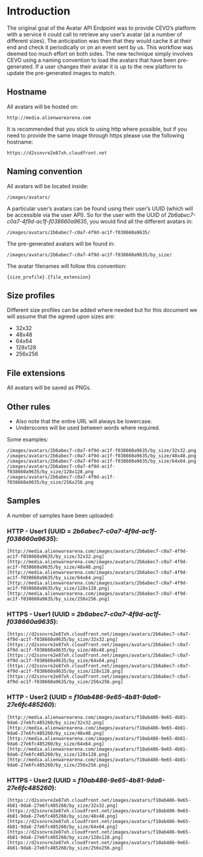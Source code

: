# Introduction
The original goal of the Avatar API Endpoint was to provide CEVO’s platform with a service it could call to retrieve any user’s avatar (at a number of different sizes).  The anticipation was then that they would cache it at their end and check it periodically or on an event sent by us.  This workflow was deemed too much effort on both sides.  The new technique simply involves CEVO using a naming convention to load the avatars that have been pre-generated.  If a user changes their avatar it is up to the new platform to update the pre-generated images to match.
## Hostname
All avatars will be hosted on:
```
http://media.alienwarearena.com
```
It is recommended that you stick to using http where possible, but if you need to provide the same image through https please use the following hostname:
```
https://d2ssnvre2e87xh.cloudfront.net
```
## Naming convention
All avatars will be located inside:
```
/images/avatars/
```
A particular user’s avatars can be found using their user’s UUID (which will be accessible via the user API).  So for the user with the UUID of *2b6abec7-c0a7-4f9d-ac1f-f038660a9635*, you would find all the different avatars in:
```
/images/avatars/2b6abec7-c0a7-4f9d-ac1f-f038660a9635/
```
The pre-generated avatars will be found in:
```
/images/avatars/2b6abec7-c0a7-4f9d-ac1f-f038660a9635/by_size/
```
The avatar filenames will follow this convention:
```
{size_profile}.{file_extension}
```
## Size profiles
Different size profiles can be added where needed but for this document we will assume that the agreed upon sizes are:
- 32x32
- 48x48
- 64x64
- 128x128
- 256x256

## File extensions
All avatars will be saved as PNGs.
## Other rules
- Also note that the entire URL will always be lowercase.
- Underscores will be used between words where required.

Some examples:
```
/images/avatars/2b6abec7-c0a7-4f9d-ac1f-f038660a9635/by_size/32x32.png
/images/avatars/2b6abec7-c0a7-4f9d-ac1f-f038660a9635/by_size/48x48.png
/images/avatars/2b6abec7-c0a7-4f9d-ac1f-f038660a9635/by_size/64x64.png
/images/avatars/2b6abec7-c0a7-4f9d-ac1f-f038660a9635/by_size/128x128.png
/images/avatars/2b6abec7-c0a7-4f9d-ac1f-f038660a9635/by_size/256x256.png
```
## Samples
A number of samples have been uploaded:
### HTTP - User1 (UUID = *2b6abec7-c0a7-4f9d-ac1f-f038660a9635*):
```
[http://media.alienwarearena.com/images/avatars/2b6abec7-c0a7-4f9d-ac1f-f038660a9635/by_size/32x32.png]
[http://media.alienwarearena.com/images/avatars/2b6abec7-c0a7-4f9d-ac1f-f038660a9635/by_size/48x48.png]
[http://media.alienwarearena.com/images/avatars/2b6abec7-c0a7-4f9d-ac1f-f038660a9635/by_size/64x64.png]
[http://media.alienwarearena.com/images/avatars/2b6abec7-c0a7-4f9d-ac1f-f038660a9635/by_size/128x128.png]
[http://media.alienwarearena.com/images/avatars/2b6abec7-c0a7-4f9d-ac1f-f038660a9635/by_size/256x256.png]
```
### HTTPS - User1 (UUID = *2b6abec7-c0a7-4f9d-ac1f-f038660a9635*):
```
[https://d2ssnvre2e87xh.cloudfront.net/images/avatars/2b6abec7-c0a7-4f9d-ac1f-f038660a9635/by_size/32x32.png]
[https://d2ssnvre2e87xh.cloudfront.net/images/avatars/2b6abec7-c0a7-4f9d-ac1f-f038660a9635/by_size/48x48.png]
[https://d2ssnvre2e87xh.cloudfront.net/images/avatars/2b6abec7-c0a7-4f9d-ac1f-f038660a9635/by_size/64x64.png]
[https://d2ssnvre2e87xh.cloudfront.net/images/avatars/2b6abec7-c0a7-4f9d-ac1f-f038660a9635/by_size/128x128.png]
[https://d2ssnvre2e87xh.cloudfront.net/images/avatars/2b6abec7-c0a7-4f9d-ac1f-f038660a9635/by_size/256x256.png]
```
### HTTP - User2 (UUID = *f10ab486-9e65-4b81-9da6-27e6fc485260*):
```
[http://media.alienwarearena.com/images/avatars/f10ab486-9e65-4b81-9da6-27e6fc485260/by_size/32x32.png]
[http://media.alienwarearena.com/images/avatars/f10ab486-9e65-4b81-9da6-27e6fc485260/by_size/48x48.png]
[http://media.alienwarearena.com/images/avatars/f10ab486-9e65-4b81-9da6-27e6fc485260/by_size/64x64.png]
[http://media.alienwarearena.com/images/avatars/f10ab486-9e65-4b81-9da6-27e6fc485260/by_size/128x128.png]
[http://media.alienwarearena.com/images/avatars/f10ab486-9e65-4b81-9da6-27e6fc485260/by_size/256x256.png]
```
### HTTPS - User2 (UUID = *f10ab486-9e65-4b81-9da6-27e6fc485260*):
```
[https://d2ssnvre2e87xh.cloudfront.net/images/avatars/f10ab486-9e65-4b81-9da6-27e6fc485260/by_size/32x32.png]
[https://d2ssnvre2e87xh.cloudfront.net/images/avatars/f10ab486-9e65-4b81-9da6-27e6fc485260/by_size/48x48.png]
[https://d2ssnvre2e87xh.cloudfront.net/images/avatars/f10ab486-9e65-4b81-9da6-27e6fc485260/by_size/64x64.png]
[https://d2ssnvre2e87xh.cloudfront.net/images/avatars/f10ab486-9e65-4b81-9da6-27e6fc485260/by_size/128x128.png]
[https://d2ssnvre2e87xh.cloudfront.net/images/avatars/f10ab486-9e65-4b81-9da6-27e6fc485260/by_size/256x256.png]
```
